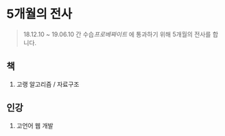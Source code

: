 # 5개월의 전사

> 18.12.10 ~ 19.06.10 간 수습*프로베짜이트* 에 통과하기 위해 5개월의 전사를 합니다.

## 책
1. 고랭 알고리즘 / 자료구조


## 인강
1. 고언어 웹 개발

